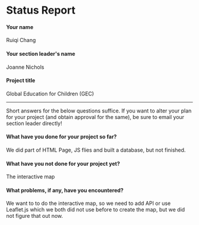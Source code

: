 # Status Report

#### Your name
Ruiqi Chang

#### Your section leader's name
Joanne Nichols

#### Project title

Global Education for Children (GEC)

***

Short answers for the below questions suffice. If you want to alter your plan for your project (and obtain approval for the same), be sure to email your section leader directly!

#### What have you done for your project so far?

We did part of HTML Page, JS flies and built a database, but not finished.

#### What have you not done for your project yet?

The interactive map

#### What problems, if any, have you encountered?

We want to to do the interactive map, so we need to add API or use Leaflet.js which we both did not use before to create the map, but we did not figure that out now.
